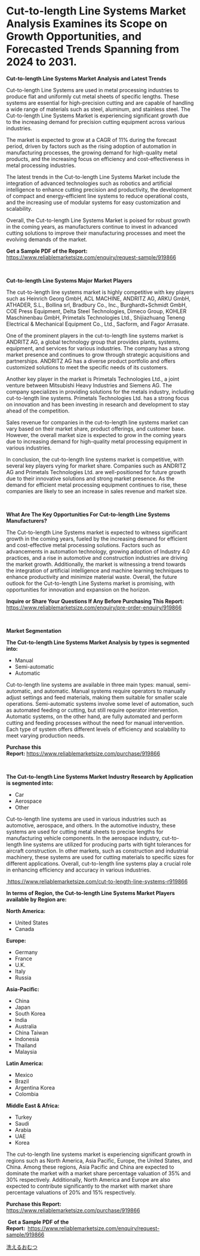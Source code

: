 <p><h1>Cut-to-length Line Systems Market Analysis Examines its Scope on Growth Opportunities, and Forecasted Trends Spanning from 2024 to 2031.</h1></p><p><strong>Cut-to-length Line Systems Market Analysis and Latest Trends</strong></p>
<p><p>Cut-to-length Line Systems are used in metal processing industries to produce flat and uniformly cut metal sheets of specific lengths. These systems are essential for high-precision cutting and are capable of handling a wide range of materials such as steel, aluminum, and stainless steel. The Cut-to-length Line Systems Market is experiencing significant growth due to the increasing demand for precision cutting equipment across various industries.</p><p>The market is expected to grow at a CAGR of 11% during the forecast period, driven by factors such as the rising adoption of automation in manufacturing processes, the growing demand for high-quality metal products, and the increasing focus on efficiency and cost-effectiveness in metal processing industries.</p><p>The latest trends in the Cut-to-length Line Systems Market include the integration of advanced technologies such as robotics and artificial intelligence to enhance cutting precision and productivity, the development of compact and energy-efficient line systems to reduce operational costs, and the increasing use of modular systems for easy customization and scalability.</p><p>Overall, the Cut-to-length Line Systems Market is poised for robust growth in the coming years, as manufacturers continue to invest in advanced cutting solutions to improve their manufacturing processes and meet the evolving demands of the market.</p></p>
<p><strong>Get a Sample PDF of the Report:&nbsp;</strong> <a href="https://www.reliablemarketsize.com/enquiry/request-sample/919866">https://www.reliablemarketsize.com/enquiry/request-sample/919866</a></p>
<p>&nbsp;</p>
<p><strong>Cut-to-length Line Systems Major Market Players</strong></p>
<p><p>The cut-to-length line systems market is highly competitive with key players such as Heinrich Georg GmbH, ACL MACHINE, ANDRITZ AG, ARKU GmbH, ATHADER, S.L., Bollina srl, Bradbury Co., Inc., Burghardt+Schmidt GmbH, COE Press Equipment, Delta Steel Technologies, Dimeco Group, KOHLER Maschinenbau GmbH, Primetals Technologies Ltd., Shijiazhuang Teneng Electrical & Mechanical Equipment Co., Ltd., Sacform, and Fagor Arrasate.</p><p>One of the prominent players in the cut-to-length line systems market is ANDRITZ AG, a global technology group that provides plants, systems, equipment, and services for various industries. The company has a strong market presence and continues to grow through strategic acquisitions and partnerships. ANDRITZ AG has a diverse product portfolio and offers customized solutions to meet the specific needs of its customers.</p><p>Another key player in the market is Primetals Technologies Ltd., a joint venture between Mitsubishi Heavy Industries and Siemens AG. The company specializes in providing solutions for the metals industry, including cut-to-length line systems. Primetals Technologies Ltd. has a strong focus on innovation and has been investing in research and development to stay ahead of the competition.</p><p>Sales revenue for companies in the cut-to-length line systems market can vary based on their market share, product offerings, and customer base. However, the overall market size is expected to grow in the coming years due to increasing demand for high-quality metal processing equipment in various industries.</p><p>In conclusion, the cut-to-length line systems market is competitive, with several key players vying for market share. Companies such as ANDRITZ AG and Primetals Technologies Ltd. are well-positioned for future growth due to their innovative solutions and strong market presence. As the demand for efficient metal processing equipment continues to rise, these companies are likely to see an increase in sales revenue and market size.</p></p>
<p>&nbsp;</p>
<p><strong>What Are The Key Opportunities For Cut-to-length Line Systems Manufacturers?</strong></p>
<p><p>The Cut-to-length Line Systems market is expected to witness significant growth in the coming years, fueled by the increasing demand for efficient and cost-effective metal processing solutions. Factors such as advancements in automation technology, growing adoption of Industry 4.0 practices, and a rise in automotive and construction industries are driving the market growth. Additionally, the market is witnessing a trend towards the integration of artificial intelligence and machine learning techniques to enhance productivity and minimize material waste. Overall, the future outlook for the Cut-to-length Line Systems market is promising, with opportunities for innovation and expansion on the horizon.</p></p>
<p><strong>Inquire or Share Your Questions If Any Before Purchasing This Report:</strong> <a href="https://www.reliablemarketsize.com/enquiry/pre-order-enquiry/919866">https://www.reliablemarketsize.com/enquiry/pre-order-enquiry/919866</a></p>
<p>&nbsp;</p>
<p><strong>Market Segmentation</strong></p>
<p><strong>The Cut-to-length Line Systems Market Analysis by types is segmented into:</strong></p>
<p><ul><li>Manual</li><li>Semi-automatic</li><li>Automatic</li></ul></p>
<p><p>Cut-to-length line systems are available in three main types: manual, semi-automatic, and automatic. Manual systems require operators to manually adjust settings and feed materials, making them suitable for smaller scale operations. Semi-automatic systems involve some level of automation, such as automated feeding or cutting, but still require operator intervention. Automatic systems, on the other hand, are fully automated and perform cutting and feeding processes without the need for manual intervention. Each type of system offers different levels of efficiency and scalability to meet varying production needs.</p></p>
<p><strong>Purchase this Report:&nbsp;</strong><a href="https://www.reliablemarketsize.com/purchase/919866">https://www.reliablemarketsize.com/purchase/919866</a></p>
<p>&nbsp;</p>
<p><strong>The Cut-to-length Line Systems Market Industry Research by Application is segmented into:</strong></p>
<p><ul><li>Car</li><li>Aerospace</li><li>Other</li></ul></p>
<p><p>Cut-to-length line systems are used in various industries such as automotive, aerospace, and others. In the automotive industry, these systems are used for cutting metal sheets to precise lengths for manufacturing vehicle components. In the aerospace industry, cut-to-length line systems are utilized for producing parts with tight tolerances for aircraft construction. In other markets, such as construction and industrial machinery, these systems are used for cutting materials to specific sizes for different applications. Overall, cut-to-length line systems play a crucial role in enhancing efficiency and accuracy in various industries.</p></p>
<p><a href="https://www.reliablemarketsize.com/cut-to-length-line-systems-r919866">&nbsp;https://www.reliablemarketsize.com/cut-to-length-line-systems-r919866</a></p>
<p><strong>In terms of Region, the Cut-to-length Line Systems Market Players available by Region are:</strong></p>
<p>
    <p> <strong> North America: </strong>
        <ul>
            <li>United States</li>
            <li>Canada</li>
        </ul>
        </p> 
    <p> <strong> Europe: </strong>
        <ul>
            <li>Germany</li>
            <li>France</li>
            <li>U.K.</li>
            <li>Italy</li>
            <li>Russia</li>
        </ul>
        </p> 
    <p> <strong> Asia-Pacific: </strong>
        <ul>
            <li>China</li>
            <li>Japan</li>
            <li>South Korea</li>
            <li>India</li>
            <li>Australia</li>
            <li>China Taiwan</li>
            <li>Indonesia</li>
            <li>Thailand</li>
            <li>Malaysia</li>
        </ul>
        </p> 
    <p> <strong> Latin America: </strong>
        <ul>
            <li>Mexico</li>
            <li>Brazil</li>
            <li>Argentina Korea</li>
            <li>Colombia</li>
        </ul>
        </p> 
    <p> <strong> Middle East & Africa: </strong>
        <ul>
            <li>Turkey</li>
            <li>Saudi</li>
            <li>Arabia</li>
            <li>UAE</li>
            <li>Korea</li>
        </ul>
    </p>
    </p>
<p><p>The cut-to-length line systems market is experiencing significant growth in regions such as North America, Asia Pacific, Europe, the United States, and China. Among these regions, Asia Pacific and China are expected to dominate the market with a market share percentage valuation of 35% and 30% respectively. Additionally, North America and Europe are also expected to contribute significantly to the market with market share percentage valuations of 20% and 15% respectively.</p></p>
<p><strong>Purchase this Report: </strong><a href="https://www.reliablemarketsize.com/purchase/919866">https://www.reliablemarketsize.com/purchase/919866</a></p>
<p>&nbsp;<strong>Get a Sample PDF of the Report:&nbsp;&nbsp;</strong><a href="https://www.reliablemarketsize.com/enquiry/request-sample/919866">https://www.reliablemarketsize.com/enquiry/request-sample/919866</a></p>
<p><strong></strong></p>
<p><p><a href="https://github.com/zjkmgcs938405/Market-Research-Report-List-3/blob/main/762691623554.md">洗えるおむつ</a></p></p>